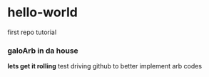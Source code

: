 # hello-world
first repo tutorial
### galoArb in da house
**lets get it rolling**
test driving github to better implement arb codes
